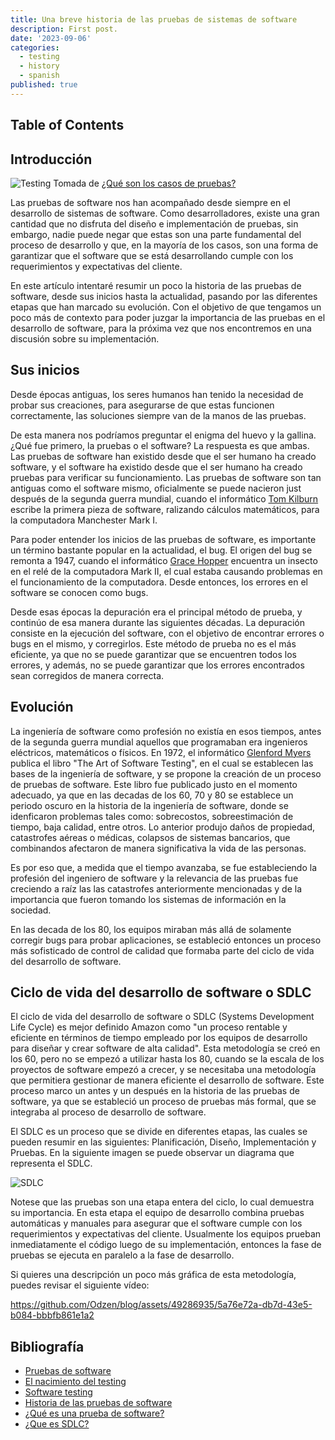 ```yaml
---
title: Una breve historia de las pruebas de sistemas de software
description: First post.
date: '2023-09-06'
categories:
  - testing
  - history
  - spanish
published: true
---
```


## Table of Contents

## Introducción

![Testing](/testing.png)
Tomada de [¿Qué son los casos de pruebas?](https://medium.com/grupo-carricay/qu%C3%A9-son-los-casos-de-pruebas-4893799b5b84)

Las pruebas de software nos han acompañado desde siempre en el desarrollo de sistemas de software. Como desarrolladores, existe una gran cantidad que no disfruta del diseño e implementación de pruebas, sin embargo, nadie puede negar que estas son una parte fundamental del proceso de desarrollo y que, en la mayoría de los casos, son una forma de garantizar que el software que se está desarrollando cumple con los requerimientos y expectativas del cliente.

En este artículo intentaré resumir un poco la historia de las pruebas de software, desde sus inicios hasta la actualidad, pasando por las diferentes etapas que han marcado su evolución. Con el objetivo de que tengamos un poco más de contexto para poder juzgar la importancia de las pruebas en el desarrollo de software, para la próxima vez que nos encontremos en una discusión sobre su implementación.

## Sus inicios

Desde épocas antiguas, los seres humanos han tenido la necesidad de probar sus creaciones, para asegurarse de que estas funcionen correctamente, las soluciones siempre van de la manos de las pruebas.

De esta manera nos podríamos preguntar el enigma del huevo y la gallina. ¿Qué fue primero, la pruebas o el software? La respuesta es que ambas. Las pruebas de software han existido desde que el ser humano ha creado software, y el software ha existido desde que el ser humano ha creado pruebas para verificar su funcionamiento. Las pruebas de software son tan antiguas como el software mismo, oficialmente se puede nacieron just después de la segunda guerra mundial, cuando el informático [Tom Kilburn](https://es.wikipedia.org/wiki/Tom_Kilburn) escribe la primera pieza de software, ralizando cálculos matemáticos, para la computadora Manchester Mark I.

Para poder entender los inicios de las pruebas de software, es importante un término bastante popular en la actualidad, el bug. El origen del bug se remonta a 1947, cuando el informático [Grace Hopper](https://es.wikipedia.org/wiki/Grace_Hopper) encuentra un insecto en el relé de la computadora Mark II, el cual estaba causando problemas en el funcionamiento de la computadora. Desde entonces, los errores en el software se conocen como bugs.

Desde esas épocas la depuración era el principal método de prueba, y continúo de esa manera durante las siguientes décadas. La depuración consiste en la ejecución del software, con el objetivo de encontrar errores o bugs en el mismo, y corregirlos. Este método de prueba no es el más eficiente, ya que no se puede garantizar que se encuentren todos los errores, y además, no se puede garantizar que los errores encontrados sean corregidos de manera correcta.

## Evolución

La ingeniería de software como profesión no existía en esos tiempos, antes de la segunda guerra mundial aquellos que programaban era ingenieros eléctricos, matemáticos o físicos. En 1972, el informático [Glenford Myers](https://en.wikipedia.org/wiki/Glenford_Myers) publica el libro "The Art of Software Testing", en el cual se establecen las bases de la ingeniería de software, y se propone la creación de un proceso de pruebas de software. Este libro fue publicado justo en el momento adecuado, ya que en las decadas de los 60, 70 y 80 se establece un periodo oscuro en la historia de la ingeniería de software, donde se idenficaron problemas tales como: sobrecostos, sobreestimación de tiempo, baja calidad, entre otros. Lo anterior produjo daños de propiedad, catastrofes aéreas o médicas, colapsos de sistemas bancarios, que combinandos afectaron de manera significativa la vida de las personas.

Es por eso que, a medida que el tiempo avanzaba, se fue estableciendo la profesión del ingeniero de software y la relevancia de las pruebas fue creciendo a raíz las las catastrofes anteriormente mencionadas y de la importancia que fueron tomando los sistemas de información en la sociedad.

En las decada de los 80, los equipos miraban más allá de solamente corregir bugs para probar aplicaciones, se estableció entonces un proceso más sofisticado de control de calidad que formaba parte del ciclo de vida del desarrollo de software.

## Ciclo de vida del desarrollo de software o SDLC

El ciclo de vida del desarrollo de software o SDLC (Systems Development Life Cycle) es mejor definido Amazon como "un proceso rentable y eficiente en términos de tiempo empleado por los equipos de desarrollo para diseñar y crear software de alta calidad". Esta metodología se creó en los 60, pero no se empezó a utilizar hasta los 80, cuando se la escala de los proyectos de software empezó a crecer, y se necesitaba una metodología que permitiera gestionar de manera eficiente el desarrollo de software. Este proceso marco un antes y un después en la historia de las pruebas de software, ya que se estableció un proceso de pruebas más formal, que se integraba al proceso de desarrollo de software.

El SDLC es un proceso que se divide en diferentes etapas, las cuales se pueden resumir en las siguientes: Planificación, Diseño, Implementación y Pruebas. En la siguiente imagen se puede observar un diagrama que representa el SDLC.

![SDLC](/sdlc.jpg)

Notese que las pruebas son una etapa entera del ciclo, lo cual demuestra su importancia. En esta etapa el equipo de desarrollo combina pruebas automáticas y manuales para asegurar que el software cumple con los requerimientos y expectativas del cliente. Usualmente los equipos prueban inmediatamente el código luego de su implementación, entonces la fase de pruebas se ejecuta en paralelo a la fase de desarrollo.

Si quieres una descripción un poco más gráfica de esta metodología, puedes revisar el siguiente vídeo:

https://github.com/Odzen/blog/assets/49286935/5a76e72a-db7d-43e5-b084-bbbfb861e1a2


## Bibliografía

- [Pruebas de software](https://es.wikipedia.org/wiki/Pruebas_de_software)
- [El nacimiento del testing](https://www.pragma.com.co/academia/lecciones/el-nacimiento-del-testing)
- [Software testing](https://en.wikipedia.org/wiki/Software_testing)
- [Historia de las pruebas de software](<https://medium.com/la-region-vulnerable/historia-de-las-pruebas-de-software-fbd3c2716ce2#:~:text=En%201957%2C%20Charles%20Baker%20expone,funcionalidad%20del%20programa%20(debugging).>)
- [¿Qué es una prueba de software?](https://www.ibm.com/mx-es/topics/software-testing)
- [¿Que es SDLC?](https://aws.amazon.com/es/what-is/sdlc/#:~:text=El%20ciclo%20de%20vida%20del,crear%20software%20de%20alta%20calidad.)

<!-- ```ts
function greet(name: string): string {
	return `Hello ${name}!`;
}
``` -->
